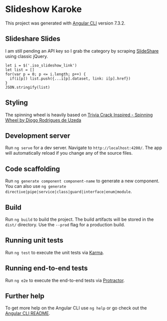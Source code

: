# Slideshow Karoke

This project was generated with [Angular CLI](https://github.com/angular/angular-cli) version 7.3.2.

## Slideshare Slides

I am still pending an API key so I grab the category by scraping [SlideShare](https://www.slideshare.net/explore) using classic jQuery.

```
let i = $('.iso_slideshow_link')
let list = []
for(var p = 0; p <= i.length; p++) {
  if(i[p]) list.push({...i[p].dataset, link: i[p].href})
}
JSON.stringify(list)
```

## Styling

The spinning wheel is heavily based on [Trivia Crack Inspired - Spinning Wheel by Diogo Rodrigues de Uzeda](https://codepen.io/dioguzeda/pen/VbemqQ)

## Development server

Run `ng serve` for a dev server. Navigate to `http://localhost:4200/`. The app will automatically reload if you change any of the source files.

## Code scaffolding

Run `ng generate component component-name` to generate a new component. You can also use `ng generate directive|pipe|service|class|guard|interface|enum|module`.

## Build

Run `ng build` to build the project. The build artifacts will be stored in the `dist/` directory. Use the `--prod` flag for a production build.

## Running unit tests

Run `ng test` to execute the unit tests via [Karma](https://karma-runner.github.io).

## Running end-to-end tests

Run `ng e2e` to execute the end-to-end tests via [Protractor](http://www.protractortest.org/).

## Further help

To get more help on the Angular CLI use `ng help` or go check out the [Angular CLI README](https://github.com/angular/angular-cli/blob/master/README.md).
